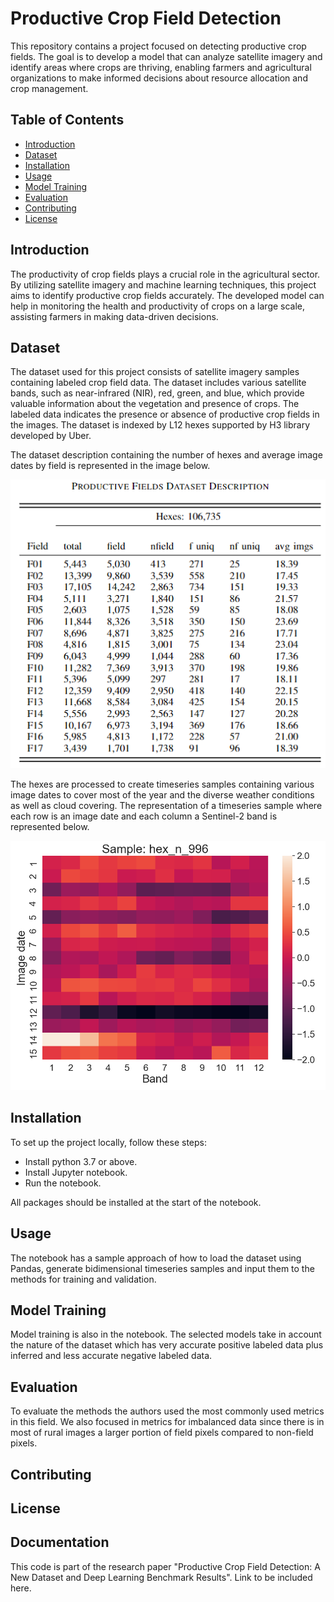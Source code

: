 # Productive Crop Field Detection

This repository contains a project focused on detecting productive crop fields. The goal is to develop a model that can analyze satellite imagery and identify areas where crops are thriving, enabling farmers and agricultural organizations to make informed decisions about resource allocation and crop management.

## Table of Contents

- [Introduction](#introduction)
- [Dataset](#dataset)
- [Installation](#installation)
- [Usage](#usage)
- [Model Training](#model-training)
- [Evaluation](#evaluation)
- [Contributing](#contributing)
- [License](#license)

## Introduction

The productivity of crop fields plays a crucial role in the agricultural sector. By utilizing satellite imagery and machine learning techniques, this project aims to identify productive crop fields accurately. The developed model can help in monitoring the health and productivity of crops on a large scale, assisting farmers in making data-driven decisions.

## Dataset

The dataset used for this project consists of satellite imagery samples containing labeled crop field data. The dataset includes various satellite bands, such as near-infrared (NIR), red, green, and blue, which provide valuable information about the vegetation and presence of crops. The labeled data indicates the presence or absence of productive crop fields in the images. The dataset is indexed by L12 hexes supported by H3 library developed by Uber.

The dataset description containing the number of hexes and average image dates by field is represented in the image below.

![dataset](res/dataset.png)

The hexes are processed to create timeseries samples containing various image dates to cover most of the year and the diverse weather conditions as well as cloud covering. The representation of a timeseries sample where each row is an image date and each column a Sentinel-2 band is represented below.

![dataset](res/sample.png)

## Installation

To set up the project locally, follow these steps:
- Install python 3.7 or above.
- Install Jupyter notebook.
- Run the notebook.

All packages should be installed at the start of the notebook.

## Usage
The notebook has a sample approach of how to load the dataset using Pandas, generate bidimensional timeseries samples and input them to the methods for training and validation.

## Model Training
Model training is also in the notebook. The selected models take in account the nature of the dataset which has very accurate positive labeled data plus inferred and less accurate negative labeled data.

## Evaluation
To evaluate the methods the authors used the most commonly used metrics in this field. We also focused in metrics for imbalanced data since there is in most of rural images a larger portion of field pixels compared to non-field pixels.

## Contributing

## License

## Documentation
This code is part of the research paper "Productive Crop Field Detection: A New Dataset and Deep Learning Benchmark Results". Link to be included here.


